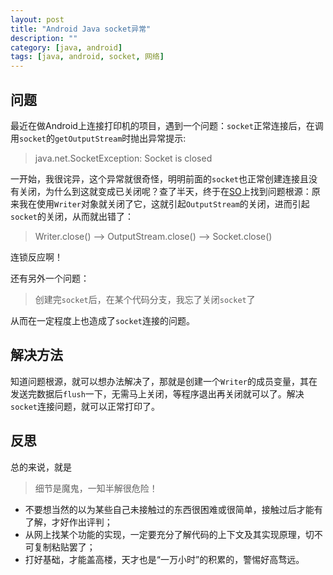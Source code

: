 ```yaml
---
layout: post
title: "Android Java socket异常"
description: ""
category: [java, android]
tags: [java, android, socket, 网络]
---
```


## 问题

最近在做Android上连接打印机的项目，遇到一个问题：`socket`正常连接后，在调用`socket`的`getOutputStream`时抛出异常提示:
> java.net.SocketException: Socket is closed

一开始，我很诧异，这个异常就很奇怪，明明前面的`socket`也正常创建连接且没有关闭，为什么到这就变成已关闭呢？查了半天，终于在[SO](http://stackoverflow.com/questions/8890303/behavior-of-java-sockets-when-closing-output-stream)上找到问题根源：原来我在使用`Writer`对象就关闭了它，这就引起`OutputStream`的关闭，进而引起`socket`的关闭，从而就出错了：
> Writer.close()  --> OutputStream.close() -->  Socket.close()

连锁反应啊！

还有另外一个问题：
> 创建完`socket`后，在某个代码分支，我忘了关闭`socket`了

从而在一定程度上也造成了`socket`连接的问题。

## 解决方法

知道问题根源，就可以想办法解决了，那就是创建一个`Writer`的成员变量，其在发送完数据后`flush`一下，无需马上关闭，等程序退出再关闭就可以了。解决`socket`连接问题，就可以正常打印了。

## 反思

总的来说，就是
> 细节是魔鬼，一知半解很危险！

- 不要想当然的以为某些自己未接触过的东西很困难或很简单，接触过后才能有了解，才好作出评判；
- 从网上找某个功能的实现，一定要充分了解代码的上下文及其实现原理，切不可复制粘贴罢了；
- 打好基础，才能盖高楼，天才也是“一万小时”的积累的，警惕好高骛远。